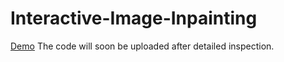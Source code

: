 # Interactive-Image-Inpainting
[Demo](http://www.baidu.com)
The code will soon be uploaded after detailed inspection.

